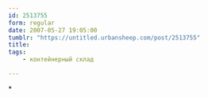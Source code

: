 ```yaml
---
id: 2513755
form: regular
date: 2007-05-27 19:05:00
tumblr: "https://untitled.urbansheep.com/post/2513755"
title:
tags:
    - контейнерный склад

---
```


<p>*</p>

